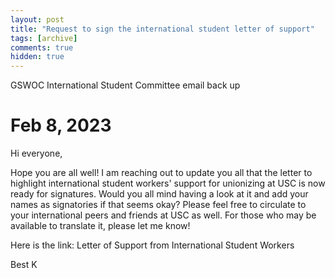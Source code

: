 ```yaml
---
layout: post
title: "Request to sign the international student letter of support"
tags: [archive]
comments: true
hidden: true
---
```

GSWOC International Student Committee email back up

# Feb 8, 2023
Hi everyone,

Hope you are all well! I am reaching out to update you all that the letter to highlight international student workers' support for unionizing at USC is now ready for signatures. Would you all mind having a look at it and add your names as signatories if that seems okay?
Please feel free to circulate to your international peers and friends at USC as well. For those who may be available to translate it, please let me know!

Here is the link:
Letter of Support from International Student Workers

Best
K